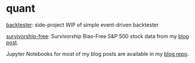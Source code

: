 # quant

[backtester](backtester): side-project WIP of simple event-driven backtester

[survivorship-free](survivorship-free): Survivorship Bias-Free S&P 500 stock
data from my [blog
post](https://teddykoker.com/2019/05/creating-a-survivorship-bias-free-sp-500-dataset-with-python/).

Jupyter Notebooks for most of my blog posts are available in my [blog
repo](https://github.com/teddykoker/blog/tree/master/_notebooks).

